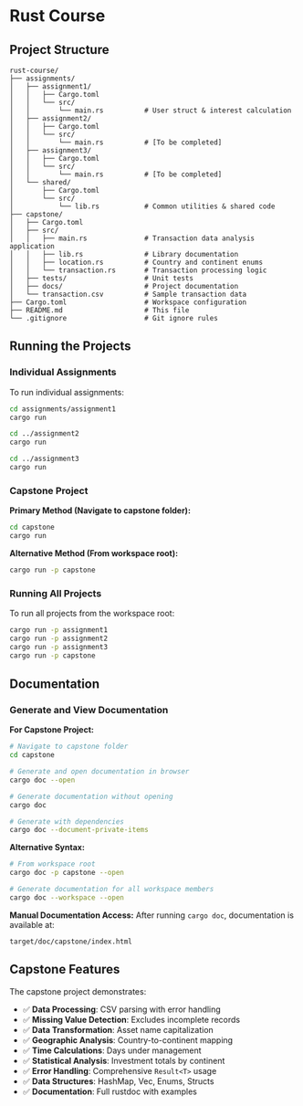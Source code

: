 # Rust Course

## Project Structure

```
rust-course/
├── assignments/
│   ├── assignment1/
│   │   ├── Cargo.toml
│   │   └── src/
│   │       └── main.rs          # User struct & interest calculation
│   ├── assignment2/
│   │   ├── Cargo.toml
│   │   └── src/
│   │       └── main.rs          # [To be completed]
│   ├── assignment3/
│   │   ├── Cargo.toml
│   │   └── src/
│   │       └── main.rs          # [To be completed]
│   └── shared/
│       ├── Cargo.toml
│       └── src/
│           └── lib.rs           # Common utilities & shared code
├── capstone/
│   ├── Cargo.toml
│   ├── src/
│   │   ├── main.rs              # Transaction data analysis application
│   │   ├── lib.rs               # Library documentation
│   │   ├── location.rs          # Country and continent enums
│   │   └── transaction.rs       # Transaction processing logic
│   ├── tests/                   # Unit tests
│   ├── docs/                    # Project documentation
│   └── transaction.csv          # Sample transaction data
├── Cargo.toml                   # Workspace configuration
├── README.md                    # This file
└── .gitignore                   # Git ignore rules
```

## Running the Projects

### Individual Assignments

To run individual assignments:

```bash
cd assignments/assignment1
cargo run

cd ../assignment2
cargo run

cd ../assignment3
cargo run
```

### Capstone Project

**Primary Method (Navigate to capstone folder):**

```bash
cd capstone
cargo run
```

**Alternative Method (From workspace root):**

```bash
cargo run -p capstone
```

### Running All Projects

To run all projects from the workspace root:

```bash
cargo run -p assignment1
cargo run -p assignment2
cargo run -p assignment3
cargo run -p capstone
```

## Documentation

### Generate and View Documentation

**For Capstone Project:**

```bash
# Navigate to capstone folder
cd capstone

# Generate and open documentation in browser
cargo doc --open

# Generate documentation without opening
cargo doc

# Generate with dependencies
cargo doc --document-private-items
```

**Alternative Syntax:**

```bash
# From workspace root
cargo doc -p capstone --open

# Generate documentation for all workspace members
cargo doc --workspace --open
```

**Manual Documentation Access:**
After running `cargo doc`, documentation is available at:

```
target/doc/capstone/index.html
```

## Capstone Features

The capstone project demonstrates:

- ✅ **Data Processing**: CSV parsing with error handling
- ✅ **Missing Value Detection**: Excludes incomplete records
- ✅ **Data Transformation**: Asset name capitalization
- ✅ **Geographic Analysis**: Country-to-continent mapping
- ✅ **Time Calculations**: Days under management
- ✅ **Statistical Analysis**: Investment totals by continent
- ✅ **Error Handling**: Comprehensive `Result<T>` usage
- ✅ **Data Structures**: HashMap, Vec, Enums, Structs
- ✅ **Documentation**: Full rustdoc with examples
